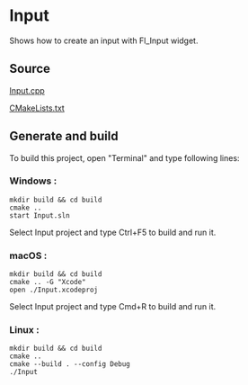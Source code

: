 # Input

Shows how to create an input with Fl_Input widget.

## Source

[Input.cpp](Input.cpp)

[CMakeLists.txt](CMakeLists.txt)

## Generate and build

To build this project, open "Terminal" and type following lines:

### Windows :

``` shell
mkdir build && cd build
cmake .. 
start Input.sln
```

Select Input project and type Ctrl+F5 to build and run it.

### macOS :

``` shell
mkdir build && cd build
cmake .. -G "Xcode"
open ./Input.xcodeproj
```

Select Input project and type Cmd+R to build and run it.

### Linux :

``` shell
mkdir build && cd build
cmake .. 
cmake --build . --config Debug
./Input
```
